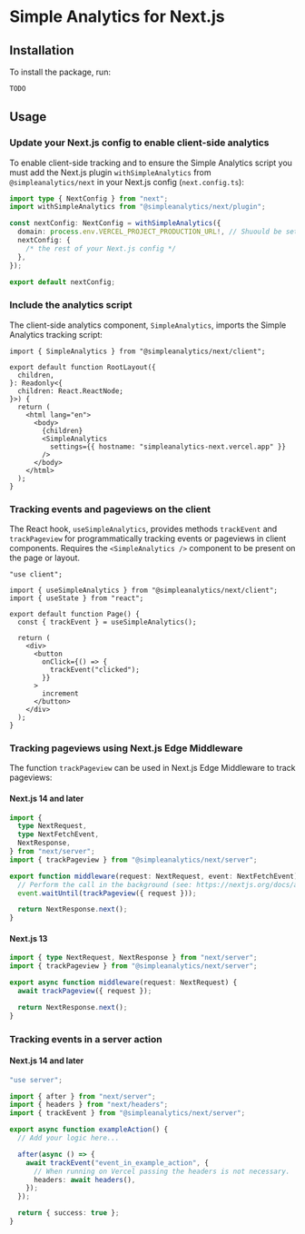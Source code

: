 # Simple Analytics for Next.js

## Installation

To install the package, run:

```bash
TODO
```

## Usage

### Update your Next.js config to enable client-side analytics

To enable client-side tracking and to ensure the Simple Analytics script you must add the Next.js plugin `withSimpleAnalytics` from `@simpleanalytics/next` in your Next.js config (`next.config.ts`):

```typescript
import type { NextConfig } from "next";
import withSimpleAnalytics from "@simpleanalytics/next/plugin";

const nextConfig: NextConfig = withSimpleAnalytics({
  domain: process.env.VERCEL_PROJECT_PRODUCTION_URL!, // Shuould be set to the domain of your Next.js application.
  nextConfig: {
    /* the rest of your Next.js config */
  },
});

export default nextConfig;
```

### Include the analytics script

The client-side analytics component, `SimpleAnalytics`, imports the Simple Analytics tracking script:

```tsx
import { SimpleAnalytics } from "@simpleanalytics/next/client";

export default function RootLayout({
  children,
}: Readonly<{
  children: React.ReactNode;
}>) {
  return (
    <html lang="en">
      <body>
        {children}
        <SimpleAnalytics
          settings={{ hostname: "simpleanalytics-next.vercel.app" }}
        />
      </body>
    </html>
  );
}
```

### Tracking events and pageviews on the client

The React hook, `useSimpleAnalytics`, provides methods `trackEvent` and `trackPageview` for programmatically tracking events or pageviews in client components. Requires the `<SimpleAnalytics />` component to be present on the page or layout.

```tsx
"use client";

import { useSimpleAnalytics } from "@simpleanalytics/next/client";
import { useState } from "react";

export default function Page() {
  const { trackEvent } = useSimpleAnalytics();

  return (
    <div>
      <button
        onClick={() => {
          trackEvent("clicked");
        }}
      >
        increment
      </button>
    </div>
  );
}
```

### Tracking pageviews using Next.js Edge Middleware

The function `trackPageview` can be used in Next.js Edge Middleware to track pageviews:

#### Next.js 14 and later

```typescript
import {
  type NextRequest,
  type NextFetchEvent,
  NextResponse,
} from "next/server";
import { trackPageview } from "@simpleanalytics/next/server";

export function middleware(request: NextRequest, event: NextFetchEvent) {
  // Perform the call in the background (see: https://nextjs.org/docs/app/building-your-application/routing/middleware#waituntil-and-nextfetchevent)
  event.waitUntil(trackPageview({ request }));

  return NextResponse.next();
}
```

#### Next.js 13

```typescript
import { type NextRequest, NextResponse } from "next/server";
import { trackPageview } from "@simpleanalytics/next/server";

export async function middleware(request: NextRequest) {
  await trackPageview({ request });

  return NextResponse.next();
}
```

### Tracking events in a server action

#### Next.js 14 and later

```typescript
"use server";

import { after } from "next/server";
import { headers } from "next/headers";
import { trackEvent } from "@simpleanalytics/next/server";

export async function exampleAction() {
  // Add your logic here...

  after(async () => {
    await trackEvent("event_in_example_action", {
      // When running on Vercel passing the headers is not necessary.
      headers: await headers(),
    });
  });

  return { success: true };
}
```
